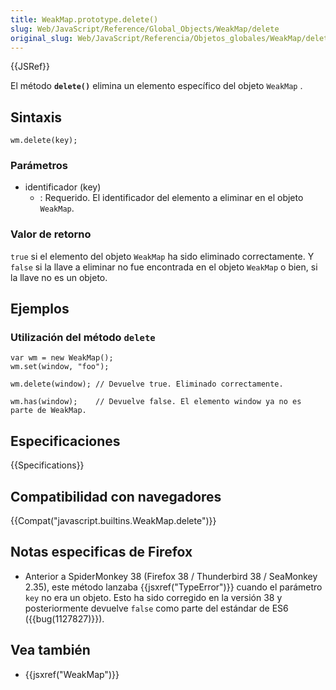 ```yaml
---
title: WeakMap.prototype.delete()
slug: Web/JavaScript/Reference/Global_Objects/WeakMap/delete
original_slug: Web/JavaScript/Referencia/Objetos_globales/WeakMap/delete
---
```


{{JSRef}}

El método **`delete()`** elimina un elemento específico del objeto `WeakMap` .

## Sintaxis

```
wm.delete(key);
```

### Parámetros

- identificador (key)
  - : Requerido. El identificador del elemento a eliminar en el objeto `WeakMap`.

### Valor de retorno

`true` si el elemento del objeto `WeakMap` ha sido eliminado correctamente. Y `false` si la llave a eliminar no fue encontrada en el objeto `WeakMap` o bien, si la llave no es un objeto.

## Ejemplos

### Utilización del método `delete`

```
var wm = new WeakMap();
wm.set(window, "foo");

wm.delete(window); // Devuelve true. Eliminado correctamente.

wm.has(window);    // Devuelve false. El elemento window ya no es parte de WeakMap.
```

## Especificaciones

{{Specifications}}

## Compatibilidad con navegadores

{{Compat("javascript.builtins.WeakMap.delete")}}

## Notas especificas de Firefox

- Anterior a SpiderMonkey 38 (Firefox 38 / Thunderbird 38 / SeaMonkey 2.35), este método lanzaba {{jsxref("TypeError")}} cuando el parámetro `key` no era un objeto. Esto ha sido corregido en la versión 38 y posteriormente devuelve `false` como parte del estándar de ES6 ({{bug(1127827)}}).

## Vea también

- {{jsxref("WeakMap")}}
